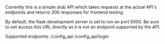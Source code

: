 Currently this is a simple stub API which takes requests at the actual API's endpoints and returns 200 responses for frontend testing.

By default, the flask development server is set to run on port 5000. Be sure to not access this URL directly as it is not an endpoint supported by the API.

Supported endpoints:
/config_api
/config_api/login